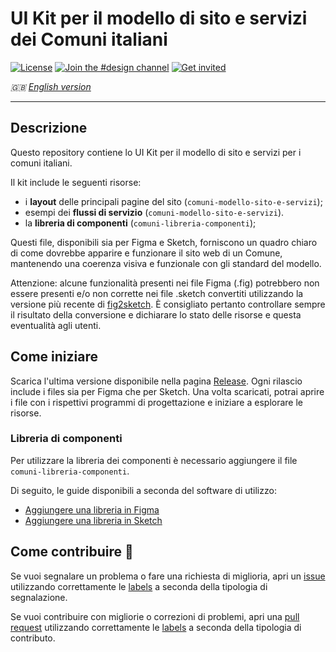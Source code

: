 # UI Kit per il modello di sito e servizi dei Comuni italiani

[![License](https://img.shields.io/github/license/italia/design-ui-kit.svg)](https://github.com/italia/design-ui-kit/blob/main/LICENSE)
[![Join the #design channel](https://img.shields.io/badge/Slack%20channel-%23design-blue.svg)](https://developersitalia.slack.com/messages/C7VPAUVB3/)
[![Get invited](https://slack.developers.italia.it/badge.svg)](https://slack.developers.italia.it/)

_🇬🇧 [English version](README.EN.md)_

--- 

## Descrizione

Questo repository contiene lo UI Kit per il modello di sito e servizi per i comuni italiani.

Il kit include le seguenti risorse:

- i **layout** delle principali pagine del sito (`comuni-modello-sito-e-servizi`);
- esempi dei **flussi di servizio** (`comuni-modello-sito-e-servizi`).
- la **libreria di componenti** (`comuni-libreria-componenti`);


Questi file, disponibili sia per Figma e Sketch, forniscono un quadro chiaro di come dovrebbe apparire e funzionare il sito web di un Comune, mantenendo una coerenza visiva e funzionale con gli standard del modello.

Attenzione: alcune funzionalità presenti nei file Figma (.fig) potrebbero non 
essere presenti e/o non corrette nei file .sketch convertiti utilizzando la 
versione più recente di [fig2sketch](https://github.com/sketch-hq/fig2sketch). 
È consigliato pertanto controllare sempre il risultato della conversione 
e dichiarare lo stato delle risorse e questa eventualità agli utenti.

## Come iniziare

Scarica l'ultima versione disponibile nella pagina [Release](https://github.com/italia/design-comuni-ui-kit/releases). Ogni rilascio include i files sia per Figma che per Sketch. Una volta scaricati, potrai aprire i file con i rispettivi programmi di progettazione e iniziare a esplorare le risorse.

### Libreria di componenti

Per utilizzare la libreria dei componenti è necessario aggiungere il file `comuni-libreria-componenti`. 

Di seguito, le guide disponibili a seconda del software di utilizzo:

- [Aggiungere una libreria in Figma](https://help.figma.com/hc/en-us/articles/1500008731201-Enable-or-disable-a-library-in-a-design-file)
- [Aggiungere una libreria in Sketch](https://www.sketch.com/docs/libraries/creating-and-adding-libraries/)

## Come contribuire 💙

Se vuoi segnalare un problema o fare una richiesta di miglioria, apri un [issue](https://github.com/italia/design-comuni-ui-kit/issues) utilizzando correttamente le [labels](https://github.com/italia/design-comuni-ui-kit/labels) a seconda della tipologia di segnalazione.

Se vuoi contribuire con migliorie o correzioni di problemi, apri una [pull request](https://github.com/italia/design-comuni-ui-kit/pulls) utilizzando correttamente le [labels](https://github.com/italia/design-comuni-ui-kit/labels) a seconda della tipologia di contributo.
